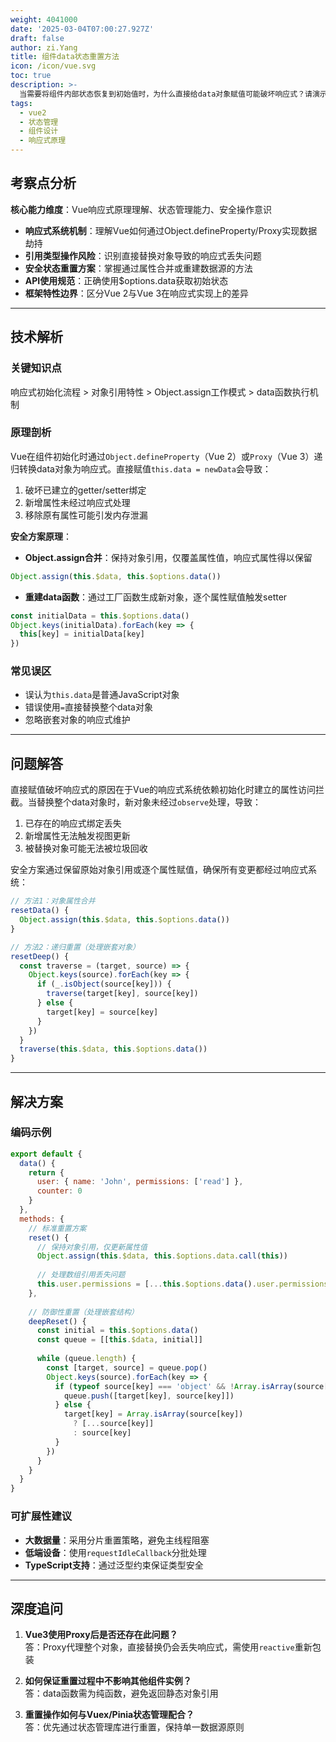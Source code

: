 ```yaml
---
weight: 4041000
date: '2025-03-04T07:00:27.927Z'
draft: false
author: zi.Yang
title: 组件data状态重置方法
icon: /icon/vue.svg
toc: true
description: >-
  当需要将组件内部状态恢复到初始值时，为什么直接给data对象赋值可能破坏响应式？请演示通过Object.assign合并或重新执行data函数的安全重置方案及其原理。
tags:
  - vue2
  - 状态管理
  - 组件设计
  - 响应式原理
---
```


## 考察点分析

**核心能力维度**：Vue响应式原理理解、状态管理能力、安全操作意识  

- **响应式系统机制**：理解Vue如何通过Object.defineProperty/Proxy实现数据劫持  
- **引用类型操作风险**：识别直接替换对象导致的响应式丢失问题  
- **安全状态重置方案**：掌握通过属性合并或重建数据源的方法  
- **API使用规范**：正确使用$options.data获取初始状态  
- **框架特性边界**：区分Vue 2与Vue 3在响应式实现上的差异  

---

## 技术解析

### 关键知识点

响应式初始化流程 > 对象引用特性 > Object.assign工作模式 > data函数执行机制

### 原理剖析

Vue在组件初始化时通过`Object.defineProperty`（Vue 2）或`Proxy`（Vue 3）递归转换data对象为响应式。直接赋值`this.data = newData`会导致：  

1. 破坏已建立的getter/setter绑定  
2. 新增属性未经过响应式处理  
3. 移除原有属性可能引发内存泄漏  

**安全方案原理**：  

- **Object.assign合并**：保持对象引用，仅覆盖属性值，响应式属性得以保留  

```javascript
Object.assign(this.$data, this.$options.data())
```

- **重建data函数**：通过工厂函数生成新对象，逐个属性赋值触发setter  

```javascript
const initialData = this.$options.data()
Object.keys(initialData).forEach(key => {
  this[key] = initialData[key]
})
```

### 常见误区

- 误认为`this.data`是普通JavaScript对象  
- 错误使用`=`直接替换整个data对象  
- 忽略嵌套对象的响应式维护  

---

## 问题解答

直接赋值破坏响应式的原因在于Vue的响应式系统依赖初始化时建立的属性访问拦截。当替换整个data对象时，新对象未经过`observe`处理，导致：  

1. 已存在的响应式绑定丢失  
2. 新增属性无法触发视图更新  
3. 被替换对象可能无法被垃圾回收  

安全方案通过保留原始对象引用或逐个属性赋值，确保所有变更都经过响应式系统：  

```javascript
// 方法1：对象属性合并
resetData() {
  Object.assign(this.$data, this.$options.data())
}

// 方法2：递归重置（处理嵌套对象）
resetDeep() {
  const traverse = (target, source) => {
    Object.keys(source).forEach(key => {
      if (_.isObject(source[key])) {
        traverse(target[key], source[key])
      } else {
        target[key] = source[key]
      }
    })
  }
  traverse(this.$data, this.$options.data())
}
```

---

## 解决方案

### 编码示例

```javascript
export default {
  data() {
    return {
      user: { name: 'John', permissions: ['read'] },
      counter: 0
    }
  },
  methods: {
    // 标准重置方案
    reset() {
      // 保持对象引用，仅更新属性值
      Object.assign(this.$data, this.$options.data.call(this))
      
      // 处理数组引用丢失问题
      this.user.permissions = [...this.$options.data().user.permissions]
    },
    
    // 防御性重置（处理嵌套结构）
    deepReset() {
      const initial = this.$options.data()
      const queue = [[this.$data, initial]]
      
      while (queue.length) {
        const [target, source] = queue.pop()
        Object.keys(source).forEach(key => {
          if (typeof source[key] === 'object' && !Array.isArray(source[key])) {
            queue.push([target[key], source[key]])
          } else {
            target[key] = Array.isArray(source[key]) 
              ? [...source[key]] 
              : source[key]
          }
        })
      }
    }
  }
}
```

### 可扩展性建议

- **大数据量**：采用分片重置策略，避免主线程阻塞  
- **低端设备**：使用`requestIdleCallback`分批处理  
- **TypeScript支持**：通过泛型约束保证类型安全  

---

## 深度追问

1. **Vue3使用Proxy后是否还存在此问题？**  
  答：Proxy代理整个对象，直接替换仍会丢失响应式，需使用`reactive`重新包装  

2. **如何保证重置过程中不影响其他组件实例？**  
  答：data函数需为纯函数，避免返回静态对象引用  

3. **重置操作如何与Vuex/Pinia状态管理配合？**  
  答：优先通过状态管理库进行重置，保持单一数据源原则
